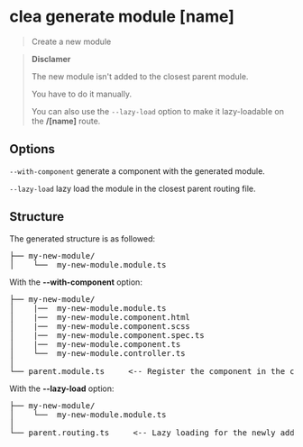 # clea generate module [name]

> Create a new module

> **Disclamer**
>
> The new module isn't added to the closest parent module.
>
> You have to do it manually.
>
> You can also use the `--lazy-load` option to make it lazy-loadable on the **/[name]** route.

## Options

`--with-component` generate a component with the generated module.

`--lazy-load` lazy load the module in the closest parent routing file.

## Structure

The generated structure is as followed:

<pre>
├── my-new-module/
│    └──  my-new-module.module.ts
</pre>

With the **--with-component** option:

<pre>
├── my-new-module/
│    |──  my-new-module.module.ts
│    |──  my-new-module.component.html
│    |──  my-new-module.component.scss
│    |──  my-new-module.component.spec.ts
│    |──  my-new-module.component.ts
│    └──  my-new-module.controller.ts
│
└── parent.module.ts     <-- Register the component in the closest parent module
</pre>

With the **--lazy-load** option:

<pre>
├── my-new-module/
│    └──  my-new-module.module.ts
│
└── parent.routing.ts     <-- Lazy loading for the newly added route
</pre>

